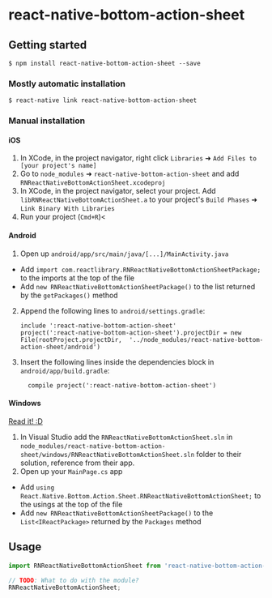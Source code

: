 
# react-native-bottom-action-sheet

## Getting started

`$ npm install react-native-bottom-action-sheet --save`

### Mostly automatic installation

`$ react-native link react-native-bottom-action-sheet`

### Manual installation


#### iOS

1. In XCode, in the project navigator, right click `Libraries` ➜ `Add Files to [your project's name]`
2. Go to `node_modules` ➜ `react-native-bottom-action-sheet` and add `RNReactNativeBottomActionSheet.xcodeproj`
3. In XCode, in the project navigator, select your project. Add `libRNReactNativeBottomActionSheet.a` to your project's `Build Phases` ➜ `Link Binary With Libraries`
4. Run your project (`Cmd+R`)<

#### Android

1. Open up `android/app/src/main/java/[...]/MainActivity.java`
  - Add `import com.reactlibrary.RNReactNativeBottomActionSheetPackage;` to the imports at the top of the file
  - Add `new RNReactNativeBottomActionSheetPackage()` to the list returned by the `getPackages()` method
2. Append the following lines to `android/settings.gradle`:
  	```
  	include ':react-native-bottom-action-sheet'
  	project(':react-native-bottom-action-sheet').projectDir = new File(rootProject.projectDir, 	'../node_modules/react-native-bottom-action-sheet/android')
  	```
3. Insert the following lines inside the dependencies block in `android/app/build.gradle`:
  	```
      compile project(':react-native-bottom-action-sheet')
  	```

#### Windows
[Read it! :D](https://github.com/ReactWindows/react-native)

1. In Visual Studio add the `RNReactNativeBottomActionSheet.sln` in `node_modules/react-native-bottom-action-sheet/windows/RNReactNativeBottomActionSheet.sln` folder to their solution, reference from their app.
2. Open up your `MainPage.cs` app
  - Add `using React.Native.Bottom.Action.Sheet.RNReactNativeBottomActionSheet;` to the usings at the top of the file
  - Add `new RNReactNativeBottomActionSheetPackage()` to the `List<IReactPackage>` returned by the `Packages` method


## Usage
```javascript
import RNReactNativeBottomActionSheet from 'react-native-bottom-action-sheet';

// TODO: What to do with the module?
RNReactNativeBottomActionSheet;
```
